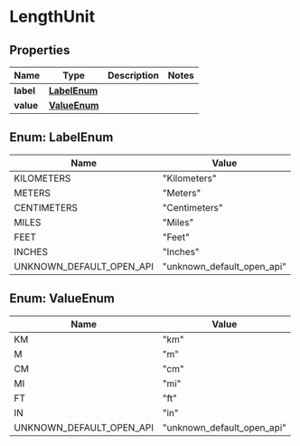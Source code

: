 

# LengthUnit


## Properties

| Name | Type | Description | Notes |
|------------ | ------------- | ------------- | -------------|
|**label** | [**LabelEnum**](#LabelEnum) |  |  |
|**value** | [**ValueEnum**](#ValueEnum) |  |  |



## Enum: LabelEnum

| Name | Value |
|---- | -----|
| KILOMETERS | &quot;Kilometers&quot; |
| METERS | &quot;Meters&quot; |
| CENTIMETERS | &quot;Centimeters&quot; |
| MILES | &quot;Miles&quot; |
| FEET | &quot;Feet&quot; |
| INCHES | &quot;Inches&quot; |
| UNKNOWN_DEFAULT_OPEN_API | &quot;unknown_default_open_api&quot; |



## Enum: ValueEnum

| Name | Value |
|---- | -----|
| KM | &quot;km&quot; |
| M | &quot;m&quot; |
| CM | &quot;cm&quot; |
| MI | &quot;mi&quot; |
| FT | &quot;ft&quot; |
| IN | &quot;in&quot; |
| UNKNOWN_DEFAULT_OPEN_API | &quot;unknown_default_open_api&quot; |




